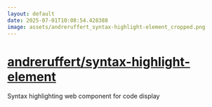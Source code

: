 ```yaml
---
layout: default
date: 2025-07-01T10:08:54.428388
image: assets/andreruffert_syntax-highlight-element_cropped.png
---
```


# [andreruffert/syntax-highlight-element](https://github.com/andreruffert/syntax-highlight-element)

Syntax highlighting web component for code display
